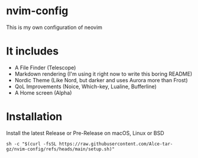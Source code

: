 # nvim-config
This is my own configuration of neovim
# It includes
- A File Finder (Telescope)
- Markdown rendering (I'm using it right now to write this boring README)
- Nordic Theme (Like Nord, but darker and uses Aurora more than Frost)
- QoL Improvements (Noice, Which-key, Lualine, Bufferline)
- A Home screen (Alpha)
# Installation
Install the latest Release or Pre-Release on macOS, Linux or BSD
```
sh -c "$(curl -fsSL https://raw.githubusercontent.com/Alce-tar-gz/nvim-config/refs/heads/main/setup.sh)"
```


